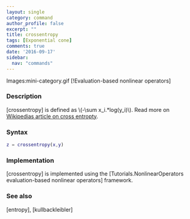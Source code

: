 ```yaml
---
layout: single
category: command
author_profile: false
excerpt: ""
title: crossentropy
tags: [Exponential cone]
comments: true
date: '2016-09-17'
sidebar:
  nav: "commands"
---
```


Images:mini-category.gif [!Evaluation-based nonlinear operators]

### Description
[crossentropy] is defined as \\(-\sum x_i.*log(y_i)\\). Read more on [Wikipedias article on cross entropty](http://en.wikipedia.org/wiki/Cross_entropy).

### Syntax

````matlab
z = crossentropy(x,y)
````


### Implementation

[crossentropy] is implemented using the [Tutorials.NonlinearOperators evaluation-based nonlinear operators] framework.

### See also

[entropy], [kullbackleibler]
